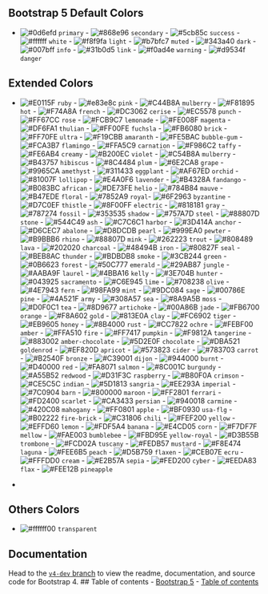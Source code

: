 <!-- <p align="center">
  <a href="https://getbootstrap.com/">
    <img
      src="./assets/logo/bootstrap+color.png"
      alt="Bootstrap logo"
      width="auto"
      height="165"
    />
  </a>
</p>

<h3 align="center">Bootstrap + Color 🌈</h3>

<p align="center">
  Bootstrap is a free and open-source CSS framework directed at responsive, mobile-first front-end web development developed by TWITTER.
  <br />
  <a href="https://getbootstrap.com/docs/5.2/"
    ><strong>Explore Bootstrap docs »</strong></a
  >
  <br />
  <br />
  Color is a free and open-source CSS which is extends Bootstrap colors.
</p>

## Table of contents

- [Table of contents](#table-of-contents)
- [Quick-Start](#quick-start)
- [What's included](#whats-included)
- [Based Colors](#based-colors)
- [Light Colors](#light-colors)
- [Dark Colors](#dark-colors)
- [Bootstrap 5 Default Colors](#bootstrap-5-default-colors)
- [Extended Colors](#extended-colors)
- [Others Colors](#others-colors)
- [Documentation](#documentation)

## Quick-Start

- Manually
  Download the `bootstrap.color.min.css` file here. It includes all dependencies. You must have include bootstrap at first.
- CDN
  - Step 1: Link Bootstrap CDN in your head tag
  ```html
  <link
    href="https://cdn.jsdelivr.net/npm/bootstrap@5.0.2/dist/css/bootstrap.min.css"
    rel="stylesheet"
  />
  ```
  - Step 2: Link this CDN (bootstrap.color.min.css)
  ```html
  <link
    href="https://cdn.jsdelivr.net/gh/rayhanalshorif133/bootstrap-color/dist/css@1.0.0/bootstrap.color.min.css"
    rel="stylesheet"
  />
  ```
  - Include Bootstrap’s CSS and JS. Place the <link> tag in the <head> for our CSS, and the <script> tag for our JavaScript bundle (including Popper for positioning dropdowns, poppers, and tooltips) before the closing </body>.
  ```html
  <!DOCTYPE html>
  <html lang="en">
    <head>
      <meta charset="utf-8" />
      <meta name="viewport" content="width=device-width, initial-scale=1" />
      <title>Bootstrap demo</title>
      <link
        href="https://cdn.jsdelivr.net/npm/bootstrap@5.2.0/dist/css/bootstrap.min.css"
        rel="stylesheet"
      />
      <link
        href="https://cdn.jsdelivr.net/gh/rayhan133/bootstrap-color/dist/css@1.0.0/bootstrap.color.min.css"
        rel="stylesheet"
      />
    </head>
    <body>
      <h1>Hello, world!</h1>
      <script src="https://cdn.jsdelivr.net/npm/bootstrap@5.2.0/dist/js/bootstrap.bundle.min.js"></script>
      <script src="https://cdn.jsdelivr.net/npm/@popperjs/core@2.11.5/dist/umd/popper.min.js"></script>
      <script src="https://cdn.jsdelivr.net/npm/bootstrap@5.2.0/dist/js/bootstrap.min.js"></script>
    </body>
  </html>
  ```

## What's included

We are providing many other classes as color property.

## Based Colors

- text-"color-name" :star: Which is provided `Text Color` Example: `text-primary`

  - <img src="./assets/class/normal/text.png" alt="Bootstrap logo" width="250" height="75"/>

```html
<span class="text-primary"> text-primary </span>
```

- bg-"color-name" :star: Which is provided `Background Color` Example: bg-primary

  - <img src="./assets/class/normal/bg.png" alt="Bootstrap logo" width="250" height="75"/>

```html
<span class="bg-primary"> bg-primary </span>
```

- bd-"color-name" :star: Which is provided `Border Color` Example: bd-primary

  - <img src="./assets/class/normal/bd.png" alt="Bootstrap logo" width="250" height="75"/>

```html
<span class="bd-primary"> bd-primary </span>
```

- btn-"color-name" :star: Which is provided `Button Color` Example: btn-primary

  - <img src="./assets/class/normal/btn.png" alt="Border Logo" width="250" height="75"/>

```html
<span class="btn-primary"> btn-primary </span>
```

- btn-outline-"color-name" :star: Which is provided `Button Outline Color with Hover Effect` Example: btn-outline-primary

  - <img src="./assets/class/normal/btn-outline.png" alt="Button outline" width="250" height="75"/> <img src="./assets/class/normal/btn-outline-hover.png" alt="Button outline hover" width="250" height="75"/>

```html
<span class="btn-outline-primary"> btn-outline-primary </span>
```

## Light Colors

- text-"color-light-name" :star: Which is provided `Text's Light Color` Example: `text-light-primary`

  - <img src="./assets/class/light/text-light.png" alt="Bootstrap logo" width="250" height="75"/>

```html
<span class="text-light-primary"> text-light-primary </span>
```

- bg-"color-light-name" :star: Which is provided `Text's Light Background Color` Example: bg-light-primary

  - <img src="./assets/class/light/bg-light.png" alt="Bootstrap light" width="250" height="75"/>

```html
<span class="bg-light-primary"> bg-light-primary </span>
```

- bd-"color-name" :star: Which is provided `Border Color` Example: bd-primary

  - <img src="./assets/class/light/bd-light.png" alt="Bootstrap light" width="250" height="75"/>

```html
<span class="bd-light-primary"> bd-light-primary </span>
```

- btn-light-"color-name" :star: Which is provided `Button Color` Example: btn-light-primary

  - <img src="./assets/class/light/btn-light.png" alt="Button light" width="250" height="75"/>

```html
<span class="btn-light-primary"> btn-light-primary </span>
```

- btn-outline-light-"color-name" :star: Which is provided `Button Outline light Color with Hover Effect` Example: btn-outline-light-primary

  - <img src="./assets/class/light/btn-outline-light.png" alt="Button outline" width="250" height="75"/> <img src="./assets/class/light/btn-outline-light-hover.png" alt="Button outline hover" width="250" height="75"/>

```html
<span class="btn-outline-light-primary"> btn-outline-light-primary </span>
```

## Dark Colors

- text-dark"color-name" :star: Which is provided `Text's Dark Color` Example: `text-dark-primary`

  - <img src="./assets/class/dark/text-dark.png" alt="Bootstrap dark primary" width="250" height="75"/>

```html
<span class="text-dark-primary"> text-dark-primary </span>
```

- bg-dark-"color-name" :star: Which is provided `Background Dark Color` Example: bg-dark-primary

  - <img src="./assets/class/dark/bg-dark.png" alt="Bootstrap logo" width="250" height="75"/>

```html
<span class="bg-dark-primary"> bg-dark-primary </span>
```

- bd-dark-"color-name" :star: Which is provided `Border Dark Color` Example: bd-dark-primary

  - <img src="./assets/class/dark/bd-dark.png" alt="Bootstrap bd dark" width="250" height="75"/>

```html
<span class="bd-dark-primary"> bd-dark-primary </span>
```

- btn-dark-"color-name" :star: Which is provided `Button Dark Color` Example: btn-dark-primary

  - <img src="./assets/class/dark/btn-dark.png" alt="Border dark Btn" width="250" height="75"/>

```html
<span class="btn-dark-primary"> btn-dark-primary </span>
```

- btn-outline-dark-"color-name" :star: Which is provided `Button Outline Dark Color with Hover Effect` Example: btn-outline-dark-primary

  - <img src="./assets/class/dark/btn-outline-dark.png" alt="Button outline dark" width="250" height="75"/> <img src="./assets/class/dark/btn-outline-dark-hover.png" alt="Button outline hover" width="250" height="75"/>

```html
<span class="btn-outline-dark-primary"> btn-outline-dark-primary </span>
``` -->

## Bootstrap 5 Default Colors

- ![#0d6efd](https://via.placeholder.com/15/0d6efd/0d6efd.png) `primary` - ![#868e96](https://via.placeholder.com/15/868e96/868e96.png) `secondary` - ![#5cb85c](https://via.placeholder.com/15/5cb85c/5cb85c.png) `success` - ![#ffffff](https://via.placeholder.com/15/ffffff/ffffff.png) `white` - ![#f8f9fa](https://via.placeholder.com/15/f8f9fa/f8f9fa.png) `light` - ![#b7bfc7](https://via.placeholder.com/15/b7bfc7/b7bfc7.png) `muted` - ![#343a40](https://via.placeholder.com/15/343a40/343a40.png) `dark` - ![#007bff](https://via.placeholder.com/15/007bff/007bff.png) `info` - ![#31b0d5](https://via.placeholder.com/15/31b0d5/31b0d5.png) `link` - ![#f0ad4e](https://via.placeholder.com/15/f0ad4e/f0ad4e.png) `warning` - ![#d9534f](https://via.placeholder.com/15/d9534f/d9534f.png) `danger`

## Extended Colors

- ![#E0115F](https://via.placeholder.com/15/E0115F/E0115F.png) `ruby` - ![#e83e8c](https://via.placeholder.com/15/e83e8c/e83e8c.png) `pink` - ![#C44B8A](https://via.placeholder.com/15/C44B8A/C44B8A.png) `mulberry` - ![#F81895](https://via.placeholder.com/15/F81895/F81895.png) `hot` - ![#F74A8A](https://via.placeholder.com/15/F74A8A/F74A8A.png) `french` - ![#DC3062](https://via.placeholder.com/15/DC3062/DC3062.png) `cerise` - ![#EC5578](https://via.placeholder.com/15/EC5578/EC5578.png) `punch` - ![#FF67CC](https://via.placeholder.com/15/FF67CC/FF67CC.png) `rose` - ![#FCB9C7](https://via.placeholder.com/15/FCB9C7/FCB9C7.png) `lemonade` - ![#FE008F](https://via.placeholder.com/15/FE008F/FE008F.png) `magenta` - ![#DF6FA1](https://via.placeholder.com/15/DF6FA1/DF6FA1.png) `thulian` - ![#FF00FE](https://via.placeholder.com/15/FF00FE/FF00FE.png) `fuchsla` - ![#FB6080](https://via.placeholder.com/15/FB6080/FB6080.png) `brick` - ![#FF70FE](https://via.placeholder.com/15/FF70FE/FF70FE.png) `ultra` - ![#F19CBB](https://via.placeholder.com/15/F19CBB/F19CBB.png) `amaranth` - ![#FE5BAC](https://via.placeholder.com/15/FE5BAC/FE5BAC.png) `bubble-gum` - ![#FCA3B7](https://via.placeholder.com/15/FCA3B7/FCA3B7.png) `flamingo` - ![#FFA5C9](https://via.placeholder.com/15/FFA5C9/FFA5C9.png) `carnation` - ![#F986C2](https://via.placeholder.com/15/F986C2/F986C2.png) `taffy` - ![#FE6AB4](https://via.placeholder.com/15/FE6AB4/FE6AB4.png) `creamy`  - ![#B200EC](https://via.placeholder.com/15/B200EC/B200EC.png) `violet` - ![#C54B8A](https://via.placeholder.com/15/C54B8A/C54B8A.png) `mulberry` - ![#B43757](https://via.placeholder.com/15/B43757/B43757.png) `hibiscus` - ![#8C4484](https://via.placeholder.com/15/8C4484/8C4484.png) `plum` - ![#6E2CA8](https://via.placeholder.com/15/6E2CA8/6E2CA8.png) `grape` - ![#9965CA](https://via.placeholder.com/15/9965CA/9965CA.png) `amethyst` - ![#311433](https://via.placeholder.com/15/311433/311433.png) `eggplant` - ![#AF67ED](https://via.placeholder.com/15/AF67ED/AF67ED.png) `orchid` - ![#81007F](https://via.placeholder.com/15/81007F/81007F.png) `lollipop` - ![#E4A0F6](https://via.placeholder.com/15/E4A0F6/E4A0F6.png) `lavender` - ![#B4328A](https://via.placeholder.com/15/B4328A/B4328A.png) `fandango` - ![#B083BC](https://via.placeholder.com/15/B083BC/B083BC.png) `african` - ![#DE73FE](https://via.placeholder.com/15/DE73FE/DE73FE.png) `helio` - ![#784B84](https://via.placeholder.com/15/784B84/784B84.png) `mauve` - ![#B47EDE](https://via.placeholder.com/15/B47EDE/B47EDE.png) `floral` - ![#7852A9](https://via.placeholder.com/15/7852A9/7852A9.png) `royal`- ![#6F2963](https://via.placeholder.com/15/6F2963/6F2963.png) `byzantine` - ![#D7C0EF](https://via.placeholder.com/15/D7C0EF/D7C0EF.png) `thistle` - ![#8F00FF](https://via.placeholder.com/15/8F00FF/8F00FF.png) `electric` - ![#818181](https://via.placeholder.com/15/818181/818181.png) `gray` - ![#787274](https://via.placeholder.com/15/787274/787274.png) `fossil` - ![#353535](https://via.placeholder.com/15/353535/353535.png) `shadow`  - ![#757A7D](https://via.placeholder.com/15/757A7D/757A7D.png) `steel`  - ![#88807D](https://via.placeholder.com/15/88807D/88807D.png) `stone`  - ![#544C49](https://via.placeholder.com/15/544C49/544C49.png) `ash`  - ![#C7C6C1](https://via.placeholder.com/15/C7C6C1/C7C6C1.png) `harbor`  - ![#3D414A](https://via.placeholder.com/15/3D414A/3D414A.png) `anchor`  - ![#D6CEC7](https://via.placeholder.com/15/D6CEC7/D6CEC7.png) `abalone` - ![#D8DCDB](https://via.placeholder.com/15/D8DCDB/D8DCDB.png) `pearl` - ![#999EA0](https://via.placeholder.com/15/999EA0/999EA0.png) `pewter` - ![#B9BBB6](https://via.placeholder.com/15/B9BBB6/B9BBB6.png) `rhino` - ![#88807D](https://via.placeholder.com/15/88807D/88807D.png) `mink` - ![#262223](https://via.placeholder.com/15/262223/262223.png) `trout` - ![#808489](https://via.placeholder.com/15/808489/808489.png) `lava`  - ![#202020](https://via.placeholder.com/15/202020/202020.png) `charcoal` - ![#48494B](https://via.placeholder.com/15/48494B/48494B.png) `iron` - ![#80827F](https://via.placeholder.com/15/80827F/80827F.png) `seal` - ![#BEB8AC](https://via.placeholder.com/15/BEB8AC/BEB8AC.png) `thunder` - ![#BDBDB8](https://via.placeholder.com/15/BDBDB8/BDBDB8.png) `smoke` - ![#3CB244](https://via.placeholder.com/15/3CB244/3CB244.png) `green` - ![#0B6623](https://via.placeholder.com/15/0B6623/0B6623.png) `forest` - ![#50C777](https://via.placeholder.com/15/50C777/50C777.png) `emerald` - ![#29AB87](https://via.placeholder.com/15/29AB87/29AB87.png) `jungle` - ![#AABA9F](https://via.placeholder.com/15/AABA9F/AABA9F.png) `laurel` - ![#4BBA16](https://via.placeholder.com/15/4BBA16/4BBA16.png) `kelly` - ![#3E704B](https://via.placeholder.com/15/3E704B/3E704B.png) `hunter` - ![#043925](https://via.placeholder.com/15/043925/043925.png) `sacramento` - ![#C6E945](https://via.placeholder.com/15/C6E945/C6E945.png) `lime` - ![#708238](https://via.placeholder.com/15/708238/708238.png) `olive` - ![#4E7943](https://via.placeholder.com/15/4E7943/4E7943.png) `fern` - ![#98FA99](https://via.placeholder.com/15/98FA99/98FA99.png) `mint` - ![#9DC084](https://via.placeholder.com/15/9DC084/9DC084.png) `sage` - ![#00786E](https://via.placeholder.com/15/00786E/00786E.png) `pine` - ![#4A521F](https://via.placeholder.com/15/4A521F/4A521F.png) `army` - ![#308A57](https://via.placeholder.com/15/308A57/308A57.png) `sea` - ![#8A9A5B](https://via.placeholder.com/15/8A9A5B/8A9A5B.png) `moss` - ![#D0F0C1](https://via.placeholder.com/15/D0F0C1/D0F0C1.png) `tea` - ![#8D9677](https://via.placeholder.com/15/8D9677/8D9677.png) `artichoke` - ![#00A86B](https://via.placeholder.com/15/00A86B/00A86B.png) `jade` - ![#FB6700](https://via.placeholder.com/15/FB6700/FB6700.png) `orange` - ![#F8A602](https://via.placeholder.com/15/F8A602/F8A602.png) `gold` - ![#813E0A](https://via.placeholder.com/15/813E0A/813E0A.png) `clay` - ![#FC6902](https://via.placeholder.com/15/FC6902/FC6902.png) `tiger` - ![#EB9605](https://via.placeholder.com/15/EB9605/EB9605.png) `honey` - ![#8B4000](https://via.placeholder.com/15/8B4000/8B4000.png) `rust` - ![#CC7822](https://via.placeholder.com/15/CC7822/CC7822.png) `ochre` - ![#FEBF00](https://via.placeholder.com/15/FEBF00/FEBF00.png) `amber` - ![#FFA510](https://via.placeholder.com/15/FFA510/FFA510.png) `fire` - ![#FF7417](https://via.placeholder.com/15/FF7417/FF7417.png) `pumpkin` - ![#F9812A](https://via.placeholder.com/15/F9812A/F9812A.png) `tangerine` - ![#883002](https://via.placeholder.com/15/883002/883002.png) `amber-chocolate` - ![#5D2E0F](https://via.placeholder.com/15/5D2E0F/5D2E0F.png) `chocolate` - ![#DBA521](https://via.placeholder.com/15/DBA521/DBA521.png) `goldenrod` - ![#EF820D](https://via.placeholder.com/15/EF820D/EF820D.png) `apricot` - ![#573823](https://via.placeholder.com/15/573823/573823.png) `cider` - ![#783703](https://via.placeholder.com/15/783703/783703.png) `carrot` - ![#B2540F](https://via.placeholder.com/15/B2540F/B2540F.png) `bronze` - ![#C39001](https://via.placeholder.com/15/C39001/C39001.png) `dijon` - ![#944000](https://via.placeholder.com/15/944000/944000.png) `burnt` - ![#D40000](https://via.placeholder.com/15/D40000/D40000.png) `red` - ![#FA8071](https://via.placeholder.com/15/FA8071/FA8071.png) `salmon` - ![#8C001C](https://via.placeholder.com/15/8C001C/8C001C.png) `burgundy` - ![#A55B52](https://via.placeholder.com/15/A55B52/A55B52.png) `redwood` - ![#D31F3C](https://via.placeholder.com/15/D31F3C/D31F3C.png) `raspberry` - ![#B80F0A](https://via.placeholder.com/15/B80F0A/B80F0A.png) `crimson` - ![#CE5C5C](https://via.placeholder.com/15/CE5C5C/CE5C5C.png) `indian` - ![#5D1813](https://via.placeholder.com/15/5D1813/5D1813.png) `sangria` - ![#EE293A](https://via.placeholder.com/15/EE293A/EE293A.png) `imperial` - ![#7C0904](https://via.placeholder.com/15/7C0904/7C0904.png) `barn` - ![#800000](https://via.placeholder.com/15/800000/800000.png) `maroon` - ![#FF2801](https://via.placeholder.com/15/FF2801/FF2801.png) `ferrari` - ![#FD2400](https://via.placeholder.com/15/FD2400/FD2400.png) `scarlet` - ![#CA3433](https://via.placeholder.com/15/CA3433/CA3433.png) `persian` - ![#940018](https://via.placeholder.com/15/940018/940018.png) `carmine` - ![#420C08](https://via.placeholder.com/15/420C08/420C08.png) `mahogany` - ![#FF0801](https://via.placeholder.com/15/FF0801/FF0801.png) `apple` - ![#BF0930](https://via.placeholder.com/15/BF0930/BF0930.png) `usa-flg` - ![#B02222](https://via.placeholder.com/15/B02222/B02222.png) `fire-brick` - ![#C31806](https://via.placeholder.com/15/C31806/C31806.png) `chili` - ![#FEF200](https://via.placeholder.com/15/FEF200/FEF200.png) `yellow` - ![#EFFD60](https://via.placeholder.com/15/EFFD60/EFFD60.png) `lemon` - ![#FDF5A4](https://via.placeholder.com/15/FDF5A4/FDF5A4.png) `banana` - ![#E4CD05](https://via.placeholder.com/15/E4CD05/E4CD05.png) `corn` - ![#F7DF7F](https://via.placeholder.com/15/F7DF7F/F7DF7F.png) `mellow` - ![#FAE003](https://via.placeholder.com/15/FAE003/FAE003.png) `bumblebee` - ![#FBD95E](https://via.placeholder.com/15/FBD95E/FBD95E.png) `yellow-royal` - ![#D3B55B](https://via.placeholder.com/15/D3B55B/D3B55B.png) `trombone` - ![#FCD02A](https://via.placeholder.com/15/FCD02A/FCD02A.png) `tuscany` - ![#FEDB57](https://via.placeholder.com/15/FEDB57/FEDB57.png) `mustard` - ![#F8E474](https://via.placeholder.com/15/F8E474/F8E474.png) `laguna` - ![#FEE6B5](https://via.placeholder.com/15/FEE6B5/FEE6B5.png) `peach` - ![#D5B759](https://via.placeholder.com/15/D5B759/D5B759.png) `flaxen` - ![#CEB07E](https://via.placeholder.com/15/CEB07E/CEB07E.png) `ecru` - ![#FFFDD0](https://via.placeholder.com/15/FFFDD0/FFFDD0.png) `cream` - ![#E2B57A](https://via.placeholder.com/15/E2B57A/E2B57A.png) `sepia` - ![#FED200](https://via.placeholder.com/15/FED200/FED200.png) `cyber` - ![#EEDA83](https://via.placeholder.com/15/EEDA83/EEDA83.png) `flax` - ![#FEE12B](https://via.placeholder.com/15/FEE12B/FEE12B.png) `pineapple`
<!-- 
   
-->



<!--  -->
- 

## Others Colors

- ![#ffffff00](https://via.placeholder.com/15/ffffff00/ffffff00.png) `transparent` 

## Documentation

Head to the [`v4-dev` branch](https://github.com/twbs/bootstrap/tree/v4-dev) to
view the readme, documentation, and source code for Bootstrap 4. ## Table of
contents - [Bootstrap 5](#bootstrap-5) - [Table of contents](#table-of-contents)
